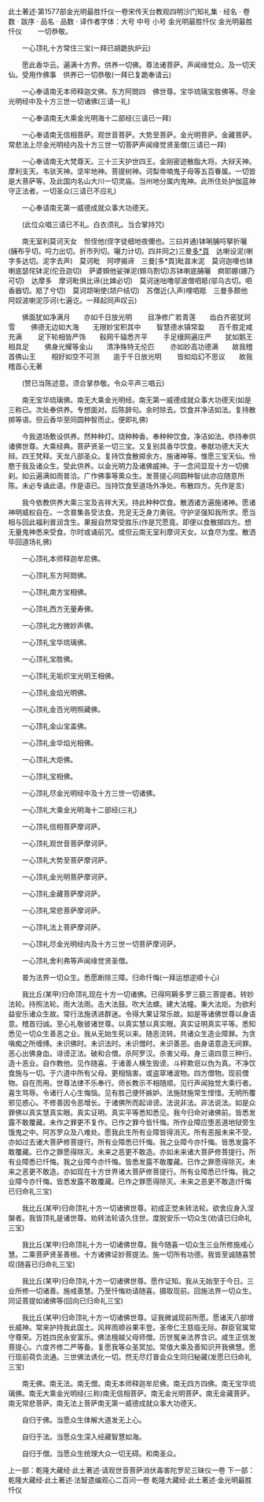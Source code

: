 此土著述·第1577部金光明最胜忏仪一卷宋传天台教观四明沙门知礼集
· 经名 · 卷数 · 跋序
· 品名 · 品数 · 译作者字体：大号 中号 小号
金光明最胜忏仪
金光明最胜忏仪
　　一切恭敬。

　　一心顶礼十方常住三宝(一拜已胡跪执炉云)

　　愿此香华云。遍满十方界。供养一切佛。尊法诸菩萨。声闻缘觉众。及一切天仙。受用作佛事　供养已一切恭敬(一拜已复跪奉请云)

　　一心奉请南无本师释迦文佛。东方阿閦四　佛世尊。宝华琉璃宝胜佛等。尽金光明经中及十方三世一切诸佛(三请一礼)

　　一心奉请南无大乘金光明海十二部经(三请已一拜)

　　一心奉请南无信相菩萨。观世音菩萨。大势至菩萨。金光明菩萨。金藏菩萨。常悲法上尽金光明经内及十方三世一切菩萨声闻缘觉贤圣僧(三请已一拜)

　　一心奉请南无大梵尊天。三十三天护世四王。金刚密迹散脂大将。大辩天神。摩利支天。韦驮天神。坚牢地神。菩提树神。诃梨帝喃鬼子母等五百眷属。一切皆是大菩萨等。及此国内名山大川一切灵庙。当州地分属内鬼神。此所住处护伽蓝神守正法者。一切圣众(三请已不应礼)

　　一心奉请南无第一威德成就众事大功德天。

　　(此位众唱三请已不礼。白衣须礼。当合掌持咒)

　　南无室利莫诃天女　怛侄他(侄字徒细地夜儞也。三曰并通)钵唎脯哷拏折囇(脯布乎切。哷力出切。折市列切。囇力计切。四并同之)三曼[多*頁](多可切)　达喇设泥(喇字多达切。泥字去声)　莫诃毗　阿啰揭谛　三曼[多*頁]毗昙末泥　莫诃迦哩也钵喇底瑟侘钵泥(佗丑迦切)　萨婆頞他娑弹泥(頞乌割切)苏钵喇底脯囇　痾耶娜(娜乃可切)　达摩多　摩诃毗俱比谛(比婢必切)　莫诃迷咄噜邬波僧呬羝(邬乌古切。呬香器切。羝了兮切)　莫诃颉唎使(颉户结切)　苏僧近(入声)哩呬羝　三曼多颇他　阿奴波喇泥莎诃(七遍讫。一拜起同声叹云)

　　佛面犹如净满月　　亦如千日放光明
　　目净修广若青莲　　齿白齐密犹珂雪
　　佛德无边如大海　　无限妙宝积其中
　　智慧德水镇常盈　　百千胜定咸充满
　　足下轮相皆严饰　　毂网千辐悉齐平
　　手足缦网遍庄严　　犹如鹅王相具足
　　佛身光耀等金山　　清净殊特无伦匹
　　亦如妙高功德满　　故我稽首佛山王
　　相好如空不可测　　逾于千日放光明
　　皆如焰幻不思议　　故我稽首心无著

　　(赞已当陈述意。须合掌恭敬。令众平声三唱云)

　　南无宝华琉璃佛。南无大乘金光明经。南无第一威德成就众事大功德天(如是三称已。次处奉供养。专想面对。后陈辞句。余时除去。饮食并净洁如法。复持散掷等语。但云香华至同圆种智而止。便即礼佛)

　　今我道场敷设供养。然种种灯。烧种种香。奉种种饮食。净洁如法。恭持奉供诸佛世尊。大乘经典。菩萨贤圣一切三宝。又复别具香华饮食。奉献功德大天大辩。四王梵释。天龙八部圣众。复持饮食散掷余方。施诸神等。惟愿三宝天仙。怜愍于我及诸众生。受此供养。以金光明力及诸佛威神。于一念间显现十方一切佛刹。如云遍满如雨普洽。广作佛事等熏众生。发菩提心同圆种智(此亦应随意所陈。未必专诵此语。作是语已。当持饮食至道场外净处。布散四方。先作是言)

　　我今依教供养大乘三宝及吉祥大天。持此种种饮食。散洒诸方遍施诸神。愿诸神明威权自在。一念普集各受法食。充足无乏身力勇锐。守护坚强知我所求。愿当相与回此福利普润含生。果报自然常受胜乐(作是咒愿竟。即便以食散掷四方。想无量鬼神悉来受食。尔时或诵前咒。或但云南无室利摩诃天女。以食尽为度。散洒毕回道场礼佛)

　　一心顶礼本师释迦牟尼佛。

　　一心顶礼东方阿閦佛。

　　一心顶礼南方宝相佛。

　　一心顶礼西方无量寿佛。

　　一心顶礼北方微妙声佛。

　　一心顶礼宝华琉璃佛。

　　一心顶礼宝胜佛。

　　一心顶礼无垢炽宝光明王相佛。

　　一心顶礼金焰光明佛。

　　一心顶礼金百光明照藏佛。

　　一心顶礼金山宝盖佛。

　　一心顶礼金华焰光相佛。

　　一心顶礼大炬佛。

　　一心顶礼宝相佛。

　　一心顶礼尽金光明经中及十方三世一切诸佛。

　　一心顶礼大乘金光明海十二部经(三礼)

　　一心顶礼信相菩萨摩诃萨。

　　一心顶礼观世音菩萨摩诃萨。

　　一心顶礼大势至菩萨摩诃萨。

　　一心顶礼金光明菩萨摩诃萨。

　　一心顶礼金藏菩萨摩诃萨。

　　一心顶礼常悲菩萨摩诃萨。

　　一心顶礼法上菩萨摩诃萨。

　　一心顶礼尽金光明经内及十方三世一切菩萨摩诃萨。

　　一心顶礼舍利弗等声闻缘觉贤圣僧。

　　普为法界一切众生。悉愿断除三障。归命忏悔(一拜运想逆顺十心)

　　我比丘(某甲)归命顶礼现在十方一切诸佛。已得阿耨多罗三藐三菩提者。转妙法轮。持照法轮。雨大法雨。击大法鼓。吹大法螺。建大法幢。秉大法炬。为欲利益安乐诸众生故。常行法施诱进群迷。令得大果证常乐故。如是等诸佛世尊以身语意。稽首归诚。至心礼敬彼诸世尊。以真实慧以真实眼。真实证明真实平等。悉知悉见一切众生善恶之业。我从无始生死以来。随恶流转。共诸众生造业障罪。为贪嗔痴之所缠缚。未识佛时。未识法时。未识僧时。未识善恶。由身语意造无间罪。恶心出佛身血。诽谤正法。破和合僧。杀阿罗汉。杀害父母。身三语四意三种行。造十恶业。自作教他。见作随喜。于诸善人横生毁谤。斗秤欺诳以伪为真。不净饮食施与一切。于六道中所有父母。更相恼害。或盗窣堵波物。四方僧物。现前僧物。自在而用。世尊法律不乐奉行。师长教示不相随顺。见行声闻独觉大乘行者。喜生骂辱。令诸行人心生悔恼。见有胜己便怀嫉妒。法施财施常生悭惜。无明所覆邪见惑心。不修善因令恶增长。于诸佛所而起诽谤。法说非法。非法说法。如是众罪佛以真实慧真实眼。真实证明。真实平等悉知悉见。我今归命对诸佛前。皆悉发露不敢覆藏。未作之罪更不复作。已作之罪今皆忏悔。所作业障应堕恶道地狱旁生饿鬼之中。阿苏罗众及八难处。愿我此生所有业障皆得消灭。所有恶报未来不受。亦如过去诸大菩萨修菩提行。所有业障悉已忏悔。我之业障今亦忏悔。皆悉发露不敢覆藏。已作之罪愿得除灭。未来之恶更不敢造。亦如未来诸大菩萨修菩提行。所有业障悉已忏悔。我之业障今亦忏悔。皆悉发露不敢覆藏。已作之罪愿得除灭。未来之恶更不敢造。亦如现在十方世界诸大菩萨修菩提行。所有业障悉已忏悔。我之业障今亦忏悔。皆悉发露不敢覆藏。已作之罪愿得除灭。未来之恶更不敢造(忏悔已归命礼三宝)

　　我比丘(某甲)归命顶礼十方一切诸佛世尊。初成正觉未转法轮。欲舍应身入涅槃者。我皆顶礼是诸世尊。劝转法轮请久住世。度脱安乐一切众生(劝请已归命礼三宝)

　　我比丘(某甲)归命顶礼十方一切诸佛世尊。我今随喜一切众生三业所修施戒心慧。二乘菩萨贤圣善根。十方诸佛证妙菩提法。施一切所有功德。我皆至诚随喜赞叹(随喜已归命礼三宝)

　　我比丘(某甲)归命顶礼十方一切诸佛世尊。愿作证知。我从无始至于今日。三业所修一切诸善。施戒善慧。乃至忏悔劝请随喜。摄取现前。回施法界一切众生。同证菩提如诸佛等(回向已归命礼三宝)

　　我比丘(某甲)归命顶礼十方一切诸佛世尊。证我微诚现前所愿。愿诸天八部增长威神。常来护持我此国土。风祥雨顺谷果丰登。圣帝仁王慈临无际。群臣官属常守尊荣。万姓四民永安富乐。佛法檀越父母师僧。历世冤亲法界含识。咸生正信发菩提心。六度齐修二严等备。复愿我等众圣冥加。常值大乘及善知识开我佛慧。愿行现前荷负流通。三世佛法诱化一切。然无尽灯普会众生同归秘藏(发愿已归命礼三宝)

　　南无佛。南无法。南无僧。南无本师释迦牟尼佛。南无四方四佛。南无宝华琉璃佛。南无大乘金光明经(三称)南无信相菩萨。南无金光明菩萨。南无金藏菩萨。南无常悲菩萨。南无法上菩萨南无第一威德成就众事大功德天。

　　自归于佛。当愿众生体解大道发无上心。

　　自归于法。当愿众生深入经藏智慧如海。

　　自归于僧。当愿众生统理大众一切无碍。和南圣众。

上一部：乾隆大藏经·此土著述·请观世音菩萨消伏毒害陀罗尼三昧仪一卷
下一部：乾隆大藏经·此土著述·法智遗编观心二百问一卷
乾隆大藏经·此土著述·金光明最胜忏仪